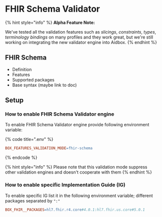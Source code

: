 # FHIR Schema Validator

{% hint style="info" %}
**Alpha Feature Note:**

We've tested all the validation features such as _slicings_, _constraints_, _types_, _terminology bindings_ on many profiles and they work great, but we're still working on integrating the new validator engine into Aidbox.
{% endhint %}

## FHIR Schema

* Definition
* Features
* Supported packages
* Base syntax (maybe link to doc)

## Setup

### How to enable FHIR Schema Validator engine

To enable FHIR Schema Validator engine provide following environment variable:

{% code title=".env" %}
```makefile
BOX_FEATURES_VALIDATION_MODE=fhir-schema
```
{% endcode %}

{% hint style="info" %}
Please note that this validation mode suppress other validation engines and doesn't cooperate with them&#x20;
{% endhint %}

### How to enable specific Implementation Guide (IG)

To enable specific IG list it in the following environment variable; different packages separated by `":"`

```makefile
BOX_FHIR__PACKAGES=hl7.fhir.r4.core#4.0.1:hl7.fhir.us.core#5.0.1
```
